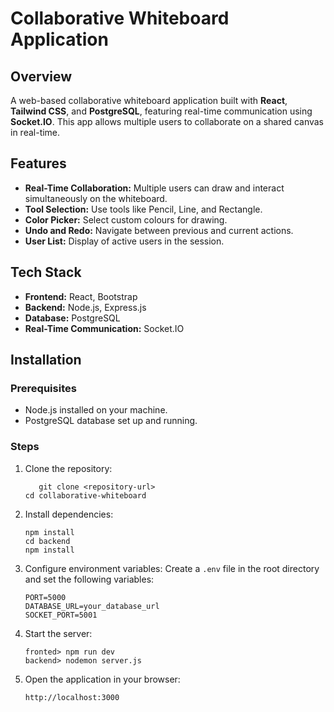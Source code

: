 # Collaborative Whiteboard Application

## Overview
A web-based collaborative whiteboard application built with **React**, **Tailwind CSS**, and **PostgreSQL**, featuring real-time communication using **Socket.IO**. This app allows multiple users to collaborate on a shared canvas in real-time.

## Features
- **Real-Time Collaboration:** Multiple users can draw and interact simultaneously on the whiteboard.
- **Tool Selection:** Use tools like Pencil, Line, and Rectangle.
- **Color Picker:** Select custom colours for drawing.
- **Undo and Redo:** Navigate between previous and current actions.
- **User List:** Display of active users in the session.

## Tech Stack
- **Frontend:** React, Bootstrap
- **Backend:** Node.js, Express.js
- **Database:** PostgreSQL
- **Real-Time Communication:** Socket.IO

## Installation

### Prerequisites
- Node.js installed on your machine.
- PostgreSQL database set up and running.

### Steps
1. Clone the repository:
   ```
      git clone <repository-url>
   cd collaborative-whiteboard
   ```

2. Install dependencies:
   ```cd frontend
   npm install
   cd backend
   npm install
   ```

3. Configure environment variables:
   Create a `.env` file in the root directory and set the following variables:
   ```
   PORT=5000
   DATABASE_URL=your_database_url
   SOCKET_PORT=5001
   ```

4. Start the server:
   ```
   fronted> npm run dev
   backend> nodemon server.js
   ```

6. Open the application in your browser:
   ```
   http://localhost:3000
   ```




